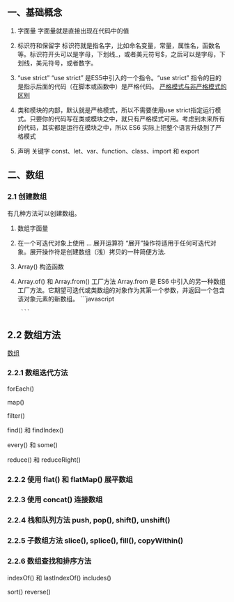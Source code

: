 ## 一、基础概念
1. 字面量
  字面量就是直接出现在代码中的值
2. 标识符和保留字
标识符就是指名字，比如命名变量，常量，属性名，函数名等。标识符开头可以是字母，下划线_，或者美元符号$，之后可以是字母，下划线，美元符号，或者数字。
3. “use strict”
“use strict” 是ES5中引入的一个指令。“use strict” 指令的目的是指示后面的代码（在脚本或函数中）是严格代码。
[严格模式与非严格模式的区别](https://blog.csdn.net/zhangyingli/article/details/108828556)

4. 类和模块的内部，默认就是严格模式，所以不需要使用use strict指定运行模式。只要你的代码写在类或模块之中，就只有严格模式可用。考虑到未来所有的代码，其实都是运行在模块之中，所以 ES6 实际上把整个语言升级到了严格模式
4.  声明
关键字 const、let、var、function、class、import 和 export 

## 二、数组
### 2.1 创建数组
有几种方法可以创建数组。
1. 数组字面量
2. 在一个可迭代对象上使用 … 展开运算符
“展开”操作符适用于任何可迭代对象。展开操作符是创建数组（浅）拷贝的一种简便方法.
3. Array() 构造函数
4. Array.of() 和 Array.from() 工厂方法
Array.from 是 ES6 中引入的另一种数组工厂方法。它期望可迭代或类数组的对象作为其第一个参数，并返回一个包含该对象元素的新数组。
        ```javascript
        
        ```     
## 2.2  数组方法
[数组](https://blog.csdn.net/zhangyingli/article/details/109133318)

### 2.2.1 数组迭代方法
forEach()

map()

filter()

find() 和 findIndex()

every() 和 some()

reduce() 和 reduceRight()

### 2.2.2 使用 flat() 和 flatMap() 展平数组

### 2.2.3 使用 concat() 连接数组

### 2.2.4 栈和队列方法 push, pop(), shift(), unshift()

### 2.2.5 子数组方法 slice(), splice(), fill(), copyWithin()
        

### 2.2.6 数组查找和排序方法

indexOf() 和 lastIndexOf()
includes()

sort()
reverse()
 